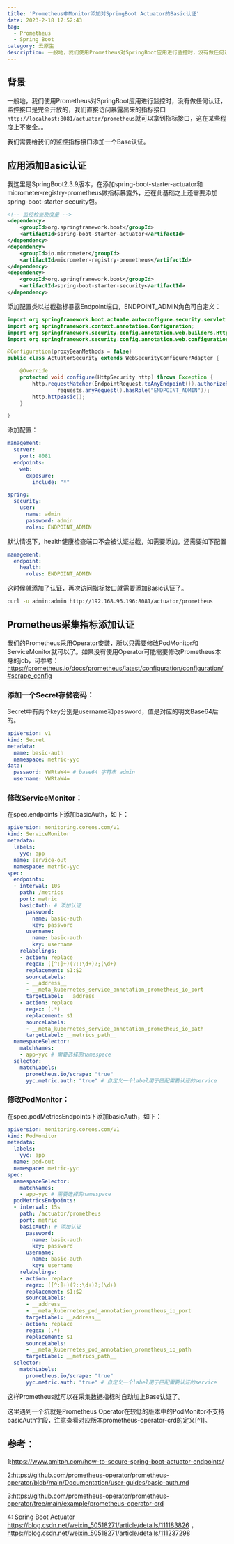 ```yaml
---
title: 'Prometheus中Monitor添加对SpringBoot Actuator的Basic认证'
date: 2023-2-18 17:52:43
tag:
  - Prometheus
  - Spring Boot
category: 云原生
description: 一般地，我们使用Prometheus对SpringBoot应用进行监控时，没有做任何认证，监控接口是完全开放的，这在某些程度上不安全。
---
```


## 背景

一般地，我们使用Prometheus对SpringBoot应用进行监控时，没有做任何认证，监控接口是完全开放的，我们直接访问暴露出来的指标接口`http://localhost:8081/actuator/prometheus`就可以拿到指标接口，这在某些程度上不安全。。

我们需要给我们的监控指标接口添加一个Base认证。

## 应用添加Basic认证

我这里是SpringBoot2.3.9版本，在添加spring-boot-starter-actuator和micrometer-registry-prometheus做指标暴露外，还在此基础之上还需要添加spring-boot-starter-security包。

```xml
<!-- 监控检查及度量 -->
<dependency>
	<groupId>org.springframework.boot</groupId>
	<artifactId>spring-boot-starter-actuator</artifactId>
</dependency>
<dependency>
	<groupId>io.micrometer</groupId>
	<artifactId>micrometer-registry-prometheus</artifactId>
</dependency>
<dependency>
	<groupId>org.springframework.boot</groupId>
	<artifactId>spring-boot-starter-security</artifactId>
</dependency>
```

添加配置类以拦截指标暴露Endpoint端口，ENDPOINT_ADMIN角色可自定义：

```java
import org.springframework.boot.actuate.autoconfigure.security.servlet.EndpointRequest;
import org.springframework.context.annotation.Configuration;
import org.springframework.security.config.annotation.web.builders.HttpSecurity;
import org.springframework.security.config.annotation.web.configuration.WebSecurityConfigurerAdapter;

@Configuration(proxyBeanMethods = false)
public class ActuatorSecurity extends WebSecurityConfigurerAdapter {

    @Override
    protected void configure(HttpSecurity http) throws Exception {
        http.requestMatcher(EndpointRequest.toAnyEndpoint()).authorizeRequests((requests) ->
                requests.anyRequest().hasRole("ENDPOINT_ADMIN"));
        http.httpBasic();
    }

}
```

添加配置：

```yaml
management:
  server:
    port: 8081
  endpoints:
    web:
      exposure:
        include: "*"

spring:
  security:
    user:
      name: admin
      password: admin
      roles: ENDPOINT_ADMIN
```

默认情况下，health健康检查端口不会被认证拦截，如需要添加，还需要如下配置

```yaml
management:
  endpoint:
    health:
      roles: ENDPOINT_ADMIN
```

这时候就添加了认证，再次访问指标接口就需要添加Basic认证了。

```bash
curl -u admin:admin http://192.168.96.196:8081/actuator/prometheus
```

## Prometheus采集指标添加认证

我们的Prometheus采用Operator安装，所以只需要修改PodMonitor和ServiceMonitor就可以了。如果没有使用Operator可能需要修改Prometheus本身的job，可参考：https://prometheus.io/docs/prometheus/latest/configuration/configuration/#scrape_config

### 添加一个Secret存储密码：

Secret中有两个key分别是username和password，值是对应的明文Base64后的。

```yaml
apiVersion: v1
kind: Secret
metadata:
  name: basic-auth
  namespace: metric-yyc
data:
  password: YWRtaW4= # base64 字符串 admin
  username: YWRtaW4= 
```

### 修改ServiceMonitor：

在spec.endpoints下添加basicAuth，如下：

```yaml
apiVersion: monitoring.coreos.com/v1
kind: ServiceMonitor
metadata:
  labels:
    yyc: app
  name: service-out
  namespace: metric-yyc
spec:
  endpoints:
  - interval: 10s
    path: /metrics
    port: metric
    basicAuth: # 添加认证
      password:
        name: basic-auth
        key: password
      username:
        name: basic-auth
        key: username
    relabelings:
    - action: replace
      regex: ([^:]+)(?::\d+)?;(\d+)
      replacement: $1:$2
      sourceLabels:
      - __address__
      - __meta_kubernetes_service_annotation_prometheus_io_port
      targetLabel: __address__
    - action: replace
      regex: (.*)
      replacement: $1
      sourceLabels:
      - __meta_kubernetes_service_annotation_prometheus_io_path
      targetLabel: __metrics_path__
  namespaceSelector:
    matchNames:
    - app-yyc # 需要选择的namespace
  selector:
    matchLabels:
      prometheus.io/scrape: "true"
      yyc.metric.auth: "true" # 自定义一个label用于匹配需要认证的service
```

### 修改PodMonitor：

在spec.podMetricsEndpoints下添加basicAuth，如下：

```yaml
apiVersion: monitoring.coreos.com/v1
kind: PodMonitor
metadata:
  labels:
    yyc: app
  name: pod-out
  namespace: metric-yyc
spec:
  namespaceSelector:
    matchNames:
    - app-yyc # 需要选择的namespace
  podMetricsEndpoints:
  - interval: 15s
    path: /actuator/prometheus
    port: metric
    basicAuth: # 添加认证
      password:
        name: basic-auth
        key: password
      username:
        name: basic-auth
        key: username
    relabelings:
    - action: replace
      regex: ([^:]+)(?::\d+)?;(\d+)
      replacement: $1:$2
      sourceLabels:
      - __address__
      - __meta_kubernetes_pod_annotation_prometheus_io_port
      targetLabel: __address__
    - action: replace
      regex: (.*)
      replacement: $1
      sourceLabels:
      - __meta_kubernetes_pod_annotation_prometheus_io_path
      targetLabel: __metrics_path__
  selector:
    matchLabels:
      prometheus.io/scrape: "true"
      yyc.metric.auth: "true" # 自定义一个label用于匹配需要认证的service
```

这样Prometheus就可以在采集数据指标时自动加上Base认证了。

这里遇到一个坑就是Prometheus Operator在较低的版本中的PodMonitor不支持basicAuth字段，注意查看对应版本prometheus-operator-crd的定义[^1]。

## 参考：

1:<https://www.amitph.com/how-to-secure-spring-boot-actuator-endpoints/>

2:<https://github.com/prometheus-operator/prometheus-operator/blob/main/Documentation/user-guides/basic-auth.md>

3:<https://github.com/prometheus-operator/prometheus-operator/tree/main/example/prometheus-operator-crd>

4: Spring Boot Actuator <https://blog.csdn.net/weixin_50518271/article/details/111183826> ，<https://blog.csdn.net/weixin_50518271/article/details/111237298>
